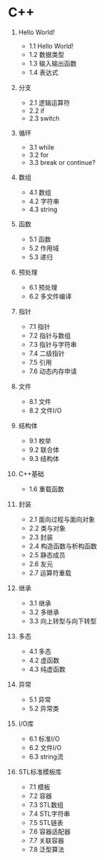 # C++

1. Hello World!
    - 1.1 Hello World!
    - 1.2 数据类型
    - 1.3 输入输出函数
    - 1.4 表达式
2. 分支
    - 2.1 逻辑运算符
    - 2.2 if
    - 2.3 switch
3. 循环
    - 3.1 while
    - 3.2 for
    - 3.3 break or continue?
4. 数组
    - 4.1 数组
    - 4.2 字符串
    - 4.3 string
5. 函数
    - 5.1 函数
    - 5.2 作用域
    - 5.3 递归
6. 预处理
    - 6.1 预处理
    - 6.2 多文件编译
7. 指针
    - 7.1 指针
    - 7.2 指针与数组
    - 7.3 指针与字符串
    - 7.4 二级指针
    - 7.5 引用
    - 7.6 动态内存申请
8. 文件
    - 8.1 文件
    - 8.2 文件I/O
9. 结构体
    - 9.1 枚举
    - 9.2 联合体
    - 9.3 结构体

    
1. C++基础
    - 1.6 重载函数
2. 封装
    - 2.1 面向过程与面向对象
    - 2.2 类与对象
    - 2.3 封装
    - 2.4 构造函数与析构函数
    - 2.5 静态成员
    - 2.6 友元
    - 2.7 运算符重载
3. 继承
    - 3.1 继承
    - 3.2 多继承
    - 3.3 向上转型与向下转型
4. 多态
    - 4.1 多态
    - 4.2 虚函数
    - 4.3 纯虚函数
5. 异常
    - 5.1 异常
    - 5.2 异常类
6. I/O库
    - 6.1 标准I/O
    - 6.2 文件I/O
    - 6.3 string流
7. STL标准模板库
    - 7.1 模板
    - 7.2 容器
    - 7.3 STL数组
    - 7.4 STL字符串
    - 7.5 STL链表
    - 7.6 容器适配器
    - 7.7 关联容器
    - 7.8 泛型算法